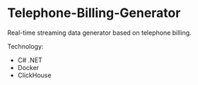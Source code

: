 # Telephone-Billing-Generator

Real-time streaming data generator based on telephone billing.

Technology:
* C# .NET
* Docker
* ClickHouse
